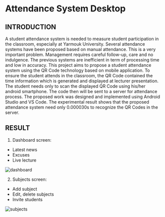 # Attendance System Desktop

## INTRODUCTION
A student attendance system is needed to measure student participation in the classroom, especially at Yarmouk University. Several attendance systems have been proposed based on manual attendance. This is a very important problem. Management requires careful follow-up, care and no indulgence. The previous systems are inefficient in term of processing time and low in accuracy. This project aims to propose a student attendance system using the QR Code technology based on mobile application. To ensure the student attends in the classroom, the QR Code contained the time information which is generated and displayed at lecturer presentation. The student needs only to scan the displayed QR Code using his/her android smartphone. The code then will be sent to a server for attendance process. The proposed work was designed and implemented using Android Studio and VS Code. The experimental result shows that the proposed attendance system need only 0.000030s to recognize the QR Codes in the server.

## RESULT

1) Dashboard screen:
  - Latest news
  - Excuses
  - Live lecture

![dashboard](https://user-images.githubusercontent.com/96818454/202708865-b1434b0d-b7db-43e3-9b3b-ffdbe8aa69a1.png)


2) Subjects screen:
  - Add subject
  - Edit, delete subjects
  - Invite students
 
 ![subjects](https://user-images.githubusercontent.com/96818454/202709788-506603e8-6c83-42b2-bdcb-4c2d7c3c6e0f.png)



